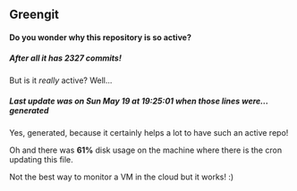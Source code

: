 ## Greengit

#### Do you wonder why this repository is so active?

##### After all it has 2327 commits!

But is it *really* active? Well...

##### Last update was on Sun May 19 at 19:25:01 when those lines were... generated

Yes, generated, because it certainly helps a lot to have such an active repo!

Oh and there was **61%** disk usage on the machine
where there is the cron updating this file.

Not the best way to monitor a VM in the cloud but it works! :)
